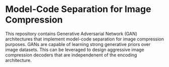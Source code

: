 # Model-Code Separation for Image Compression

This repository contains Generative Adversarial Network (GAN) architectures that implement model-code separation for image compression purposes.  GANs are capable of learning strong generative priors over image datasets.  This can be leveraged to design aggressive image compression decoders that are independenent of the encoding architecture.